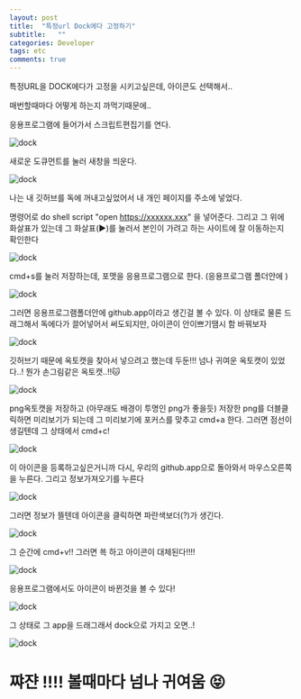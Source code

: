 ```yaml
---
layout: post
title:  "특정url Dock에다 고정하기"
subtitle:   ""
categories: Developer
tags: etc
comments: true
---
```




특정URL을 DOCK에다가 고정을 시키고싶은데, 아이콘도 선택해서..

매번할때마다 어떻게 하는지 까먹기때문에..

응용프로그램에 들어가서 스크립트편집기를 연다.

![dock](/assets/img/dock1.png)

새로운 도큐먼트를 눌러 새창을 띄운다.

![dock](/assets/img/dock2.png)

나는 내 깃허브를 독에 꺼내고싶었어서 내 개인 페이지를 주소에 넣었다.

명령어로 do shell script "open https://xxxxxx.xxx" 을 넣어준다. 그리고 그 위에 화살표가 있는데 그 화살표(▶)를 눌러서 본인이 가려고 하는 사이트에 잘 이동하는지 확인한다

![dock](/assets/img/dock3.png)

cmd+s를 눌러 저장하는데, 포맷을 응용프로그램으로 한다. (응용프로그램 폴더안에 )

![dock](/assets/img/dock4.png)

그러면 응용프로그램폴더안에 github.app이라고 생긴걸 볼 수 있다. 이 상태로 물론 드래그해서 독에다가 끌어넣어서 써도되지만, 아이콘이 안이쁘기땜시 함 바꿔보자

![dock](/assets/img/dock5.png)

깃허브기 때문에 옥토캣을 찾아서 넣으려고 했는데 두둔!!! 넘나 귀여운 옥토캣이 있었다..! 뭔가 손그림같은 옥토캣..!!🐱

![dock](/assets/img/dock6.png)

png옥토캣을 저장하고 (아무래도 배경이 투명인 png가 좋을듯) 저장한 png를 더블클릭하면 미리보기가 되는데 그 미리보기에 포커스를 맞추고 cmd+a 한다. 그러면 점선이 생길텐데 그 상태에서 cmd+c!

![dock](/assets/img/dock7.png)

이 아이콘을 등록하고싶은거니까 다시, 우리의 github.app으로 돌아와서 마우스오른쪽을 누른다. 그리고 정보가져오기를 누른다

![dock](/assets/img/dock8.png)

그러면 정보가 뜰텐데 아이콘을 클릭하면 파란색보더(?)가 생긴다.

![dock](/assets/img/dock10.png)

그 순간에 cmd+v!! 그러면 쑉 하고 아이콘이 대체된다!!!!

![dock](/assets/img/dock11.png)

응용프로그램에서도 아이콘이 바뀐것을 볼 수 있다!

![dock](/assets/img/dock12.png)

그 상태로 그 app을 드래그래서 dock으로 가지고 오면..!

![dock](/assets/img/dock14.png)



# 쨔쟌 !!!! 볼때마다 넘나 귀여움 😝



